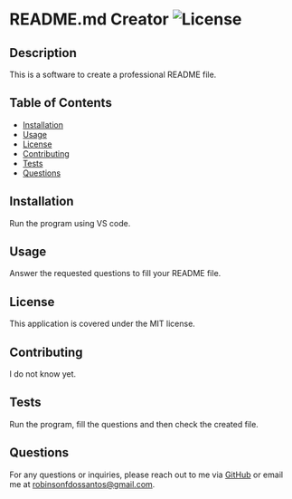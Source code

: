 # README.md Creator  ![License](https://img.shields.io/badge/license-MIT-blue.svg)

  ## Description
  This is a software to create a professional README file.
  
  ## Table of Contents
  - [Installation](#installation)
  - [Usage](#usage)
  - [License](#license)
  - [Contributing](#contributing)
  - [Tests](#tests)
  - [Questions](#questions)
  
  ## Installation
  Run the program using VS code.
  
  ## Usage
  Answer the requested questions to fill your README file.
  
  ## License
  This application is covered under the MIT license.
  
  ## Contributing
  I do not know yet.
  
  ## Tests
  Run the program, fill the questions and then check the created file.
  
  ## Questions
  For any questions or inquiries, please reach out to me via [GitHub](https://github.com/robinsonfdossantos) or email me at robinsonfdossantos@gmail.com.
  